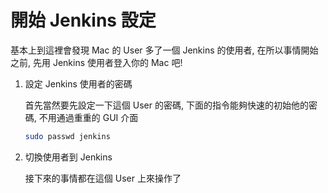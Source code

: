 開始 Jenkins 設定
====

基本上到這裡會發現 Mac 的 User 多了一個 Jenkins 的使用者, 在所以事情開始之前, 先用 Jenkins 使用者登入你的 Mac 吧!

1. 設定 Jenkins 使用者的密碼
    
    首先當然要先設定一下這個 User 的密碼, 下面的指令能夠快速的初始他的密碼, 不用通過重重的 GUI 介面
    
    ```bash
    sudo passwd jenkins
    ```
    
2. 切換使用者到 Jenkins

    接下來的事情都在這個 User 上來操作了